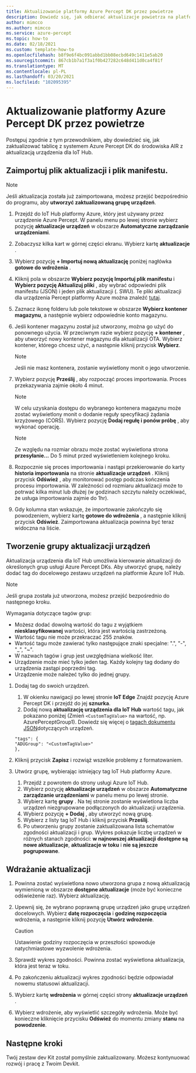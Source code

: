 ```yaml
---
title: Aktualizowanie platformy Azure Percept DK przez powietrze
description: Dowiedz się, jak odbierać aktualizacje powietrza na platformie Azure Percept DK
author: mimcco
ms.author: mimcco
ms.service: azure-percept
ms.topic: how-to
ms.date: 02/18/2021
ms.custom: template-how-to
ms.openlocfilehash: b8f9e6f4bc091abbd1bb08ecbd649c1411e5ab20
ms.sourcegitcommit: 867cb1b7a1f3a1f0b427282c648d411d0ca4f81f
ms.translationtype: MT
ms.contentlocale: pl-PL
ms.lasthandoff: 03/20/2021
ms.locfileid: "102095395"
---
```

# <a name="update-your-azure-percept-dk-over-the-air"></a>Aktualizowanie platformy Azure Percept DK przez powietrze

Postępuj zgodnie z tym przewodnikiem, aby dowiedzieć się, jak zaktualizować tablicę z systemem Azure Percept DK do środowiska AIR z aktualizacją urządzenia dla IoT Hub.

## <a name="import-your-update-file-and-manifest-file"></a>Zaimportuj plik aktualizacji i plik manifestu.

> [!NOTE]
> Jeśli aktualizacja została już zaimportowana, możesz przejść bezpośrednio do programu, aby **utworzyć zaktualizowaną grupę urządzeń**.

1. Przejdź do IoT Hub platformy Azure, który jest używany przez urządzenie Azure Percept. W panelu menu po lewej stronie wybierz pozycję **aktualizacje urządzeń** w obszarze **Automatyczne zarządzanie urządzeniami**.
 
1. Zobaczysz kilka kart w górnej części ekranu. Wybierz kartę **aktualizacje** .
 
1. Wybierz pozycję **+ Importuj nową aktualizację** poniżej nagłówka **gotowe do wdrożenia** .
 
1. Kliknij pola w obszarze **Wybierz pozycję Importuj plik manifestu** i **Wybierz pozycję Aktualizuj pliki** , aby wybrać odpowiedni plik manifestu (JSON) i jeden plik aktualizacji (. SWU). Te pliki aktualizacji dla urządzenia Percept platformy Azure można znaleźć [tutaj](https://go.microsoft.com/fwlink/?linkid=2155625).
 
1. Zaznacz ikonę folderu lub pole tekstowe w obszarze **Wybierz kontener magazynu**, a następnie wybierz odpowiednie konto magazynu.
 
1. Jeśli kontener magazynu został już utworzony, można go użyć do ponownego użycia. W przeciwnym razie wybierz pozycję **+ kontener** , aby utworzyć nowy kontener magazynu dla aktualizacji OTA. Wybierz kontener, którego chcesz użyć, a następnie kliknij przycisk **Wybierz**.
 
    >[!Note]
    >Jeśli nie masz kontenera, zostanie wyświetlony monit o jego utworzenie.
 
1. Wybierz pozycję **Prześlij** , aby rozpocząć proces importowania. Proces przekazywania zajmie około 4 minut.
 
    >[!Note]
    >W celu uzyskania dostępu do wybranego kontenera magazynu może zostać wyświetlony monit o dodanie reguły specyfikacji żądania krzyżowego (CORS). Wybierz pozycję **Dodaj regułę i ponów próbę** , aby wykonać operację.
 
    >[!Note]
    >Ze względu na rozmiar obrazu może zostać wyświetlona strona **przesyłanie...** Do 5 minut przed wyświetleniem kolejnego kroku.
    
1. Rozpocznie się proces importowania i nastąpi przekierowanie do karty **historia importowania** na stronie **aktualizacje urządzeń** . Kliknij przycisk **Odśwież** , aby monitorować postęp podczas kończenia procesu importowania. W zależności od rozmiaru aktualizacji może to potrwać kilka minut lub dłużej (w godzinach szczytu należy oczekiwać, że usługa importowania zajmie do 1hr).

1. Gdy kolumna stan wskazuje, że importowanie zakończyło się powodzeniem, wybierz kartę **gotowe do wdrożenia** , a następnie kliknij przycisk **Odśwież**. Zaimportowana aktualizacja powinna być teraz widoczna na liście.
 
## <a name="create-a-device-update-group"></a>Tworzenie grupy aktualizacji urządzeń
Aktualizacja urządzenia dla IoT Hub umożliwia kierowanie aktualizacji do określonych grup usługi Azure Percept DKs. Aby utworzyć grupę, należy dodać tag do docelowego zestawu urządzeń na platformie Azure IoT Hub.

> [!NOTE]
> Jeśli grupa została już utworzona, możesz przejść bezpośrednio do następnego kroku.

Wymagania dotyczące tagów grup:
- Możesz dodać dowolną wartość do tagu z wyjątkiem **niesklasyfikowanej** wartości, która jest wartością zastrzeżoną.
- Wartość tagu nie może przekraczać 255 znaków.
- Wartość tagu może zawierać tylko następujące znaki specjalne: ".", "-", "_", "~".
- W nazwach tagów i grup jest uwzględniana wielkość liter.
- Urządzenie może mieć tylko jeden tag. Każdy kolejny tag dodany do urządzenia zastąpi poprzedni tag.
- Urządzenie może należeć tylko do jednej grupy.

1. Dodaj tag do swoich urządzeń.
    1. W okienku nawigacji po lewej stronie **IoT Edge** Znajdź pozycję Azure Percept DK i przejdź do jej **sznurka**.
    1. Dodaj nową **aktualizację urządzenia dla IoT Hub** wartość tagu, jak pokazano poniżej (Zmień ```<CustomTagValue>``` na wartość, np. AzurePerceptGroup1). Dowiedz się więcej o [tagach dokumentu JSON](https://docs.microsoft.com/azure/iot-hub/iot-hub-devguide-device-twins#device-twins)dotyczących urządzeń.

    ```
    "tags": {
    "ADUGroup": "<CustomTagValue>"
    },
    ```

 
1. Kliknij przycisk **Zapisz** i rozwiąż wszelkie problemy z formatowaniem.
 
1. Utwórz grupę, wybierając istniejący tag IoT Hub platformy Azure.
    1. Przejdź z powrotem do strony usługi Azure IoT Hub.
    1. Wybierz pozycję **aktualizacje urządzeń** w obszarze **Automatyczne zarządzanie urządzeniami** w panelu menu po lewej stronie.
    1. Wybierz kartę **grupy** . Na tej stronie zostanie wyświetlona liczba urządzeń niezgrupowane podłączonych do aktualizacji urządzenia.
    1. Wybierz pozycję **+ Dodaj** , aby utworzyć nową grupę.
    1. Wybierz z listy tag IoT Hub i kliknij przycisk **Prześlij**.
    1. Po utworzeniu grupy zostanie zaktualizowana lista schematów zgodności aktualizacji i grup. Wykres pokazuje liczbę urządzeń w różnych stanach zgodności: **w najnowszej aktualizacji** **dostępne są nowe aktualizacje**, **aktualizacje w toku** i **nie są jeszcze pogrupowane**.
 

## <a name="deploy-an-update"></a>Wdrażanie aktualizacji
1. Powinna zostać wyświetlona nowo utworzona grupa z nową aktualizacją wymienioną w obszarze **dostępne aktualizacje** (może być konieczne odświeżenie raz). Wybierz aktualizację.
 
1. Upewnij się, że wybrano poprawną grupę urządzeń jako grupę urządzeń docelowych. Wybierz **datę rozpoczęcia** i **godzinę rozpoczęcia** wdrożenia, a następnie kliknij pozycję **Utwórz wdrożenie**. 

    >[!CAUTION]
    >Ustawienie godziny rozpoczęcia w przeszłości spowoduje natychmiastowe wyzwolenie wdrożenia.
 
1. Sprawdź wykres zgodności. Powinna zostać wyświetlona aktualizacja, która jest teraz w toku.
 
1. Po zakończeniu aktualizacji wykres zgodności będzie odpowiadał nowemu statusowi aktualizacji.
 
1. Wybierz kartę **wdrożenia** w górnej części strony **aktualizacje urządzeń** .
 
1. Wybierz wdrożenie, aby wyświetlić szczegóły wdrożenia. Może być konieczne kliknięcie przycisku **Odśwież** do momentu zmiany **stanu** na **powodzenie**.

## <a name="next-steps"></a>Następne kroki

Twój zestaw dev Kit został pomyślnie zaktualizowany. Możesz kontynuować rozwój i pracę z Twoim Devkit.